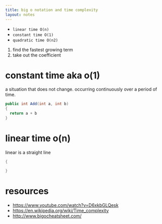 ```yaml
---
title: big o notation and time complexity
layout: notes
---
```


* `linear time O(n)`
* `constant time O(1)`
* `quadratic time O(n2)`

1. find the fastest growing term
2. take out the coefficient

# constant time aka o(1)

a situation that does not change.
occurring continuously over a period of time.

```csharp
public int Add(int a, int b)
{
  return a + b
}
```

# linear time o(n)

linear is a straight line

```csharp
{

}
```

# resources
* https://www.youtube.com/watch?v=D6xkbGLQesk
* https://en.wikipedia.org/wiki/Time_complexity
* http://www.bigocheatsheet.com/
